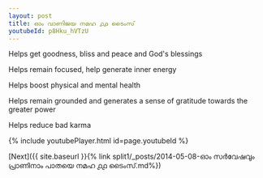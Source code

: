 ```yaml
---
layout: post
title: ഓം വാണിജയ നമഹ ൧൧ ടൈംസ്
youtubeId: p8Hku_hVTzU
---
```

 
 
Helps get goodness, bliss and peace and God's blessings
 
Helps remain focused, help generate inner energy 
 
Helps boost physical and mental health 
 
Helps remain grounded and generates a sense of gratitude towards the greater power 
 
Helps reduce bad karma
 
 
 
 


{% include youtubePlayer.html id=page.youtubeId %}
 
[Next]({{ site.baseurl }}{% link  split1/_posts/2014-05-08-ഓം സർവേഷവും പ്രാണിനാം പാതയെ നമഹ ൧൧ ടൈംസ്.md%})
 
